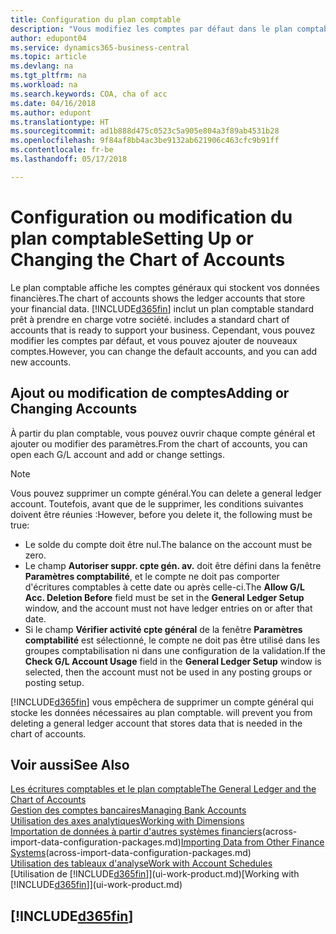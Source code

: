 ```yaml
---
title: Configuration du plan comptable
description: "Vous modifiez les comptes par défaut dans le plan comptable, et vous pouvez ajouter de nouveaux comptes."
author: edupont04
ms.service: dynamics365-business-central
ms.topic: article
ms.devlang: na
ms.tgt_pltfrm: na
ms.workload: na
ms.search.keywords: COA, cha of acc
ms.date: 04/16/2018
ms.author: edupont
ms.translationtype: HT
ms.sourcegitcommit: ad1b888d475c0523c5a905e804a3f89ab4531b28
ms.openlocfilehash: 9f84af8bb4ac3be9132ab621906c463cfc9b91ff
ms.contentlocale: fr-be
ms.lasthandoff: 05/17/2018

---
```

# <a name="setting-up-or-changing-the-chart-of-accounts"></a><span data-ttu-id="4d208-103">Configuration ou modification du plan comptable</span><span class="sxs-lookup"><span data-stu-id="4d208-103">Setting Up or Changing the Chart of Accounts</span></span>
<span data-ttu-id="4d208-104">Le plan comptable affiche les comptes généraux qui stockent vos données financières.</span><span class="sxs-lookup"><span data-stu-id="4d208-104">The chart of accounts shows the ledger accounts that store your financial data.</span></span> [!INCLUDE[d365fin](includes/d365fin_md.md)]<span data-ttu-id="4d208-105"> inclut un plan comptable standard prêt à prendre en charge votre société.</span><span class="sxs-lookup"><span data-stu-id="4d208-105"> includes a standard chart of accounts that is ready to support your business.</span></span>
<span data-ttu-id="4d208-106">Cependant, vous pouvez modifier les comptes par défaut, et vous pouvez ajouter de nouveaux comptes.</span><span class="sxs-lookup"><span data-stu-id="4d208-106">However, you can change the default accounts, and you can add new accounts.</span></span>  

## <a name="adding-or-changing-accounts"></a><span data-ttu-id="4d208-107">Ajout ou modification de comptes</span><span class="sxs-lookup"><span data-stu-id="4d208-107">Adding or Changing Accounts</span></span>
<span data-ttu-id="4d208-108">À partir du plan comptable, vous pouvez ouvrir chaque compte général et ajouter ou modifier des paramètres.</span><span class="sxs-lookup"><span data-stu-id="4d208-108">From the chart of accounts, you can open each G/L account and add or change settings.</span></span>

> [!NOTE]  
>   <span data-ttu-id="4d208-109">Vous pouvez supprimer un compte général.</span><span class="sxs-lookup"><span data-stu-id="4d208-109">You can delete a general ledger account.</span></span> <span data-ttu-id="4d208-110">Toutefois, avant que de le supprimer, les conditions suivantes doivent être réunies :</span><span class="sxs-lookup"><span data-stu-id="4d208-110">However, before you delete it, the following must be true:</span></span>  

* <span data-ttu-id="4d208-111">Le solde du compte doit être nul.</span><span class="sxs-lookup"><span data-stu-id="4d208-111">The balance on the account must be zero.</span></span>  
* <span data-ttu-id="4d208-112">Le champ **Autoriser suppr. cpte gén. av.** doit être défini dans la fenêtre **Paramètres comptabilité**, et le compte ne doit pas comporter d'écritures comptables à cette date ou après celle-ci.</span><span class="sxs-lookup"><span data-stu-id="4d208-112">The **Allow G/L Acc. Deletion Before** field must be set in the **General Ledger Setup** window, and the account must not have ledger entries on or after that date.</span></span>  
* <span data-ttu-id="4d208-113">Si le champ **Vérifier activité cpte général** de la fenêtre **Paramètres comptabilité** est sélectionné, le compte ne doit pas être utilisé dans les groupes comptabilisation ni dans une configuration de la validation.</span><span class="sxs-lookup"><span data-stu-id="4d208-113">If the **Check G/L Account Usage** field in the **General Ledger Setup** window is selected, then the account must not be used in any posting groups or posting setup.</span></span>  

[!INCLUDE[d365fin](includes/d365fin_md.md)]<span data-ttu-id="4d208-114"> vous empêchera de supprimer un compte général qui stocke les données nécessaires au plan comptable.</span><span class="sxs-lookup"><span data-stu-id="4d208-114"> will prevent you from deleting a general ledger account that stores data that is needed in the chart of accounts.</span></span>  

## <a name="see-also"></a><span data-ttu-id="4d208-115">Voir aussi</span><span class="sxs-lookup"><span data-stu-id="4d208-115">See Also</span></span>
[<span data-ttu-id="4d208-116">Les écritures comptables et le plan comptable</span><span class="sxs-lookup"><span data-stu-id="4d208-116">The General Ledger and the Chart of Accounts</span></span>](finance-general-ledger.md)  
[<span data-ttu-id="4d208-117">Gestion des comptes bancaires</span><span class="sxs-lookup"><span data-stu-id="4d208-117">Managing Bank Accounts</span></span>](bank-manage-bank-accounts.md)  
[<span data-ttu-id="4d208-118">Utilisation des axes analytiques</span><span class="sxs-lookup"><span data-stu-id="4d208-118">Working with Dimensions</span></span>](finance-dimensions.md)  
<span data-ttu-id="4d208-119">[Importation de données à partir d'autres systèmes financiers](across-import-data-configuration-packages.md)(across-import-data-configuration-packages.md)</span><span class="sxs-lookup"><span data-stu-id="4d208-119">[Importing Data from Other Finance Systems](across-import-data-configuration-packages.md)(across-import-data-configuration-packages.md)</span></span>  
[<span data-ttu-id="4d208-120">Utilisation des tableaux d'analyse</span><span class="sxs-lookup"><span data-stu-id="4d208-120">Work with Account Schedules</span></span>](bi-how-work-account-schedule.md)  
<span data-ttu-id="4d208-121">[Utilisation de [!INCLUDE[d365fin](includes/d365fin_md.md)]](ui-work-product.md)</span><span class="sxs-lookup"><span data-stu-id="4d208-121">[Working with [!INCLUDE[d365fin](includes/d365fin_md.md)]](ui-work-product.md)</span></span>  

## [!INCLUDE[d365fin](includes/free_trial_md.md)]

